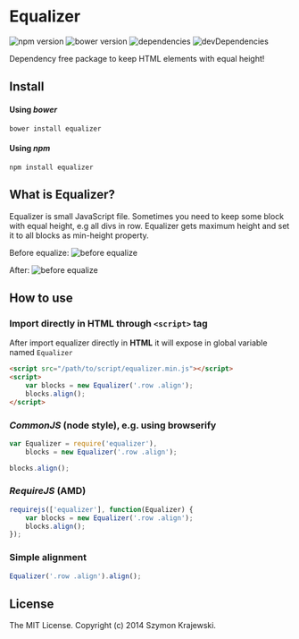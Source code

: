 Equalizer
===========================
![npm version](https://img.shields.io/npm/v/equalizer.svg?style=flat-square)
![bower version](https://img.shields.io/bower/v/equalizer.svg?style=flat-square)
![dependencies](https://img.shields.io/david/szykra/equalizer.svg?style=flat-square)
![devDependencies](https://img.shields.io/david/dev/szykra/equalizer.svg?style=flat-square)

Dependency free package to keep HTML elements with equal height!

## Install

#### Using _bower_
```
bower install equalizer
```

#### Using _npm_

```
npm install equalizer
```

## What is Equalizer?

Equalizer is small JavaScript file. Sometimes you need to keep some block with equal height, e.g all divs in row. Equalizer gets maximum height and set it to all blocks as min-height property. 

Before equalize:
![before equalize](http://i.imgur.com/4NWL6Sk.png, "Blocks before equalize")

After:
![before equalize](http://i.imgur.com/lq7EUcd.png, "Blocks after equalize")

## How to use

### Import directly in HTML through `<script>` tag

After import equalizer directly in **HTML** it will expose in global variable named `Equalizer`

```html
<script src="/path/to/script/equalizer.min.js"></script>
<script>
    var blocks = new Equalizer('.row .align');
    blocks.align();
</script>
```

### *CommonJS* (node style), e.g. using browserify 
```javascript
var Equalizer = require('equalizer'),
    blocks = new Equalizer('.row .align');

blocks.align();
```

### *RequireJS* (AMD) 
```javascript
requirejs(['equalizer'], function(Equalizer) {
    var blocks = new Equalizer('.row .align');
    blocks.align();
});
```

### Simple alignment
```javascript
Equalizer('.row .align').align();
```

## License
The MIT License. Copyright (c) 2014 Szymon Krajewski.
